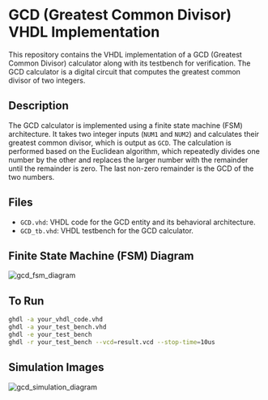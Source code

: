 # GCD (Greatest Common Divisor) VHDL Implementation

This repository contains the VHDL implementation of a GCD (Greatest Common Divisor) calculator along with its testbench for verification. The GCD calculator is a digital circuit that computes the greatest common divisor of two integers.

## Description

The GCD calculator is implemented using a finite state machine (FSM) architecture. It takes two integer inputs (`NUM1` and `NUM2`) and calculates their greatest common divisor, which is output as `GCD`. The calculation is performed based on the Euclidean algorithm, which repeatedly divides one number by the other and replaces the larger number with the remainder until the remainder is zero. The last non-zero remainder is the GCD of the two numbers.

## Files

- `GCD.vhd`: VHDL code for the GCD entity and its behavioral architecture.
- `GCD_tb.vhd`: VHDL testbench for the GCD calculator.

## Finite State Machine (FSM) Diagram

![gcd_fsm_diagram](https://github.com/niranjandahal/Embedded_VHDL_LAB/new/main/GCD/gcdfsm.png)


## To Run

```bash
ghdl -a your_vhdl_code.vhd
ghdl -a your_test_bench.vhd
ghdl -e your_test_bench
ghdl -r your_test_bench --vcd=result.vcd --stop-time=10us
```

## Simulation Images

![gcd_simulation_diagram](https://github.com/niranjandahal/Embedded_VHDL_LAB/new/main/GCD/gcdfsm.png)

